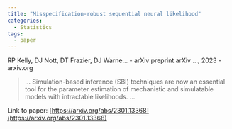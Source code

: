 ```yaml
---
title: "Misspecification-robust sequential neural likelihood"
categories:
  - Statistics
tags:
  - paper
---
```

RP Kelly, DJ Nott, DT Frazier, DJ Warne… - arXiv preprint arXiv …, 2023 - arxiv.org

>… Simulation-based inference (SBI) techniques are now an essential tool for the parameter estimation of mechanistic and simulatable models with intractable likelihoods. …

Link to paper: [https://arxiv.org/abs/2301.13368](https://arxiv.org/abs/2301.13368)
